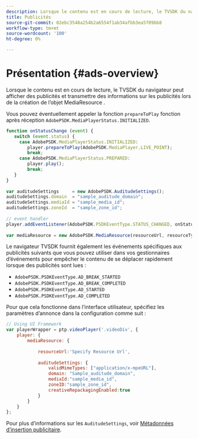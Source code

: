 ```yaml
---
description: Lorsque le contenu est en cours de lecture, le TVSDK du navigateur peut afficher des publicités et transmettre des informations sur les publicités lors de la création de l’objet MediaResource .
title: Publicités
source-git-commit: 02ebc3548a254b2a6554f1ab34afbb3ea5f09bb8
workflow-type: tm+mt
source-wordcount: '100'
ht-degree: 0%

---
```


# Présentation {#ads-overview}

Lorsque le contenu est en cours de lecture, le TVSDK du navigateur peut afficher des publicités et transmettre des informations sur les publicités lors de la création de l’objet MediaResource .

Vous pouvez éventuellement appeler la fonction `prepareToPlay` fonction après réception `AdobePSDK.MediaPlayerStatus.INITIALIZED`.

```js
function onStatusChange (event) { 
   switch (event.status) { 
     case AdobePSDK.MediaPlayerStatus.INITIALIZED: 
        player.prepareToPlay(AdobePSDK.MediaPlayer.LIVE_POINT); 
        break; 
     case AdobePSDK.MediaPlayerStatus.PREPARED: 
        player.play(); 
        break; 
   } 
} 
 
var auditudeSettings     = new AdobePSDK.AuditudeSettings(); 
auditudeSettings.domain  = "sample_auditude_domain"; 
auditudeSettings.mediaId = "sample_media_id"; 
auditudeSettings.zoneId  = "sample_zone_id"; 
 
// event handler 
player.addEventListener(AdobePSDK.PSDKEventType.STATUS_CHANGED, onStatusChange); 
 
var mediaResource = new AdobePSDK.MediaResource(resourceUrl, resourceType, auditudeSettings, false);
```

Le navigateur TVSDK fournit également les événements spécifiques aux publicités suivants que vous pouvez utiliser dans vos gestionnaires d’événements pour empêcher le contenu de se déplacer rapidement lorsque des publicités sont lues :

* `AdobePSDK.PSDKEventType.AD_BREAK_STARTED`
* `AdobePSDK.PSDKEventType.AD_BREAK_COMPLETED`
* `AdobePSDK.PSDKEventType.AD_STARTED`
* `AdobePSDK.PSDKEventType.AD_COMPLETED`

Pour que cela fonctionne dans l’interface utilisateur, spécifiez les paramètres d’annonce dans la configuration comme suit :

```js
// Using UI Framework 
var playerWrapper = ptp.videoPlayer('.videoDiv', { 
    player: { 
        mediaResource: { 
 
            resourceUrl:'Specify Resource Url', 
 
            auditudeSettings: { 
                validMimeTypes: ["application/x-mpeURL"], 
                domain: "Sample_auditude_domain", 
                mediaId:"sample_media_id", 
                zoneID:"sample_zone_id", 
                creativeRepackagingEnabled:true 
            } 
        } 
    } 
}; 
```

Pour plus d’informations sur les `AuditudeSettings`, voir [Métadonnées d’insertion publicitaire](../../ad-insertion/ad-insertion-metadata/c-psdk-browser-tvsdk-2.4-ad-insertion-metadata.md).
